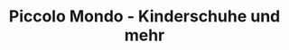 ---
title: "Piccolo Mondo - Kinderschuhe und mehr"
url: /luedenscheid/piccolo-mondo-kinderschuhe-und-mehr/
shop: Schuhe
---